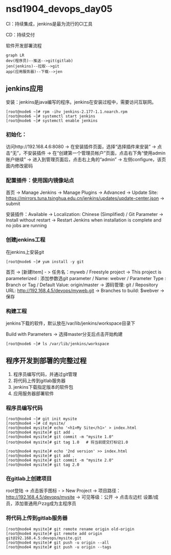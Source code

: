 # nsd1904_devops_day05

CI：持续集成，jenkins是最为流行的CI工具

CD：持续交付

软件开发部署流程

```mermaid
graph LR
dev(程序员)--推送-->git(gitlab)
jen(jenkins)--拉取-->git
app(应用服务器)--下载-->jen
```

## jenkins应用

安装：jenkins是java编写的程序。jenkins在安装过程中，需要访问互联网。

```shell
[root@node6 ~]# rpm -ihv jenkins-2.177-1.1.noarch.rpm 
[root@node6 ~]# systemctl start jenkins
[root@node6 ~]# systemctl enable jenkins
```

### 初始化：

访问http://192.168.4.6:8080 -> 在安装插件页面，选择“选择插件来安装” -> 点击“无”，不安装插件 -> 在“创建第一个管理员帐户”页面，点击右下角“使用admin账户继续” -> 进入到管理页面后，点击右上角的“admin” -> 左侧configure，该页面内修改密码

### 配置插件：使用国内镜像站点

首页 -> Manage Jenkins -> Manage Plugins -> Advanced -> Update Site: https://mirrors.tuna.tsinghua.edu.cn/jenkins/updates/update-center.json -> submit 

安装插件：Available -> Localization: Chinese (Simplified) / Git Parameter -> Install without restart -> Restart Jenkins when installation is complete and no jobs are running



### 创建jenkins工程

在jenkins上安装git

```shell
[root@node6 ~]# yum install -y git
```

首页 -> [新建Item] - > 任务名：myweb / Freestyle project -> This project is parameterized : 添加参数选git parameter / Name: webver / Parameter Type : Branch or Tag / Default Value: origin/master -> 源码管理: git / Repository URL: http://192.168.4.5/devops/myweb.git -> Branches to build: $webver -> 保存

### 构建工程

jenkins下载的软件，默认放在/var/lib/jenkins/workspace目录下

Build with Parameters -> 选择master分支后点击开始构建

```shell
[root@node6 ~]# ls /var/lib/jenkins/workspace
```





## 程序开发到部署的完整过程

1. 程序员编写代码，并通过git管理
2. 将代码上传到gitlab服务器
3. jenkins下载指定版本的软件包
4. 应用服务器部署软件

### 程序员编写代码

```shell
[root@node4 ~]# git init mysite
[root@node4 ~]# cd mysite/
[root@node4 mysite]# echo '<h1>My Site</h1>' > index.html
[root@node4 mysite]# git add .
[root@node4 mysite]# git commit -m "mysite 1.0"
[root@node4 mysite]# git tag 1.0   # 将当前提交打标记1.0

[root@node4 mysite]# echo '2nd version' >> index.html 
[root@node4 mysite]# git add .
[root@node4 mysite]# git commit -m "mysite 2.0"
[root@node4 mysite]# git tag 2.0
```

### 在gitlab上创建项目

root登陆 -> 点击扳手图标 - > New Project -> 项目路径：http://192.168.4.5/devops/mysite -> 可见等级：公开 -> 点击左边栏 设置/成员，添加普通用户zzg成为主程序员

### 将代码上传到gitlab服务器

```shell
[root@node4 mysite]# git remote rename origin old-origin
[root@node4 mysite]# git remote add origin git@192.168.4.5:devops/mysite.git
[root@node4 mysite]# git push -u origin --all
[root@node4 mysite]# git push -u origin --tags

```

















